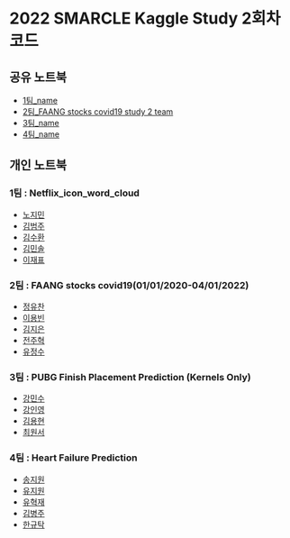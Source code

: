 # 2022 SMARCLE Kaggle Study 2회차 코드


## 공유 노트북
- [1팀_name](https://www.kaggle.com/code/emilyjiminroh/netflix-dataset-eda-visualization-team1)
- [2팀_FAANG stocks covid19 study 2 team](https://www.kaggle.com/code/junguchan/faang-stocks-covid19-study-2-team)
- [3팀_name]()
- [4팀_name]()

## 개인 노트북

### 1팀 : Netflix_icon_word_cloud
- [노지민](https://www.kaggle.com/code/emilyjiminroh/visualization-netflix-data-analysis)
- [김범주](https://www.kaggle.com/code/kimbumju/datd-visualization-with-netflix)
- [김수환](https://www.kaggle.com/code/swan706/netflix-dataset-eda-visualization)
- [김민솔](https://www.kaggle.com/code/kimminsol/netflixdata-visiualize)
- [이재표](https://www.kaggle.com/code/jaepyo99/smarcle-kaggle-study-2)

### 2팀 : FAANG stocks covid19(01/01/2020-04/01/2022)
- [정유찬](https://www.kaggle.com/junguchan/faang-stocks-covid19-visualization-by-date)
- [이용빈](https://www.kaggle.com/code/leeyongbin/faang-stock-data-visualization/notebook)
- [김지은](https://www.kaggle.com/code/kimdobby/faang-stocks-covid19/notebook)
- [전주혁]()
- [유정수](https://www.kaggle.com/code/ryujungsoo/faang-stocks-covid19)     
        
### 3팀 : PUBG Finish Placement Prediction (Kernels Only)
- [강민수]()
- [강인영](https://www.kaggle.com/code/inyeongkang/pubg-only-eda)
- [김용현]()
- [최원서](https://www.kaggle.com/code/cwonseo/smarcle-ai-kaggle-study-pubg-cws)

### 4팀 : Heart Failure Prediction
- [송지원]()
- [유지원](https://www.kaggle.com/code/jiyajiwon/visualization-heart-failure-prediction)
- [유혁재]()
- [김병주]()
- [한규탁]()

